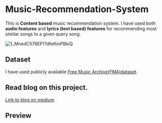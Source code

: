 # Music-Recommendation-System
This is **Content based** music recommendation system. I have used both **audio features** and **lyrics (text based) features** for recommending most similar songs to a given query song.



![1_MnedC576EFf7dfeKmPBkiQ](https://user-images.githubusercontent.com/22033852/123422360-b9ff4300-d5db-11eb-8b98-5bcad9dc9e35.png)


## Dataset
I have used publicly available [Free Music Archive(FMA)dataset](https://github.com/mdeff/fma).

## Read blog on this project.
[Link to blog on medium](https://www.linkedin.com/posts/saif-a-khan_content-based-music-recommendation-system-activity-6667894321376841728-kmDR)

## Preview
